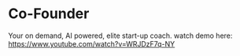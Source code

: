 # Co-Founder
Your on demand, AI powered, elite start-up coach.
watch demo here: https://www.youtube.com/watch?v=WRJDzF7q-NY
